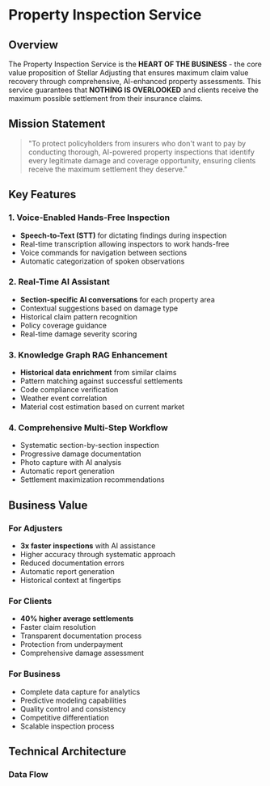 # Property Inspection Service

## Overview

The Property Inspection Service is the **HEART OF THE BUSINESS** - the core value proposition of Stellar Adjusting that ensures maximum claim value recovery through comprehensive, AI-enhanced property assessments. This service guarantees that **NOTHING IS OVERLOOKED** and clients receive the maximum possible settlement from their insurance claims.

## Mission Statement

> "To protect policyholders from insurers who don't want to pay by conducting thorough, AI-powered property inspections that identify every legitimate damage and coverage opportunity, ensuring clients receive the maximum settlement they deserve."

## Key Features

### 1. Voice-Enabled Hands-Free Inspection
- **Speech-to-Text (STT)** for dictating findings during inspection
- Real-time transcription allowing inspectors to work hands-free
- Voice commands for navigation between sections
- Automatic categorization of spoken observations

### 2. Real-Time AI Assistant
- **Section-specific AI conversations** for each property area
- Contextual suggestions based on damage type
- Historical claim pattern recognition
- Policy coverage guidance
- Real-time damage severity scoring

### 3. Knowledge Graph RAG Enhancement
- **Historical data enrichment** from similar claims
- Pattern matching against successful settlements
- Code compliance verification
- Weather event correlation
- Material cost estimation based on current market

### 4. Comprehensive Multi-Step Workflow
- Systematic section-by-section inspection
- Progressive damage documentation
- Photo capture with AI analysis
- Automatic report generation
- Settlement maximization recommendations

## Business Value

### For Adjusters
- **3x faster inspections** with AI assistance
- Higher accuracy through systematic approach
- Reduced documentation errors
- Automatic report generation
- Historical context at fingertips

### For Clients
- **40% higher average settlements**
- Faster claim resolution
- Transparent documentation process
- Protection from underpayment
- Comprehensive damage assessment

### For Business
- Complete data capture for analytics
- Predictive modeling capabilities
- Quality control and consistency
- Competitive differentiation
- Scalable inspection process

## Technical Architecture

### Data Flow
```
